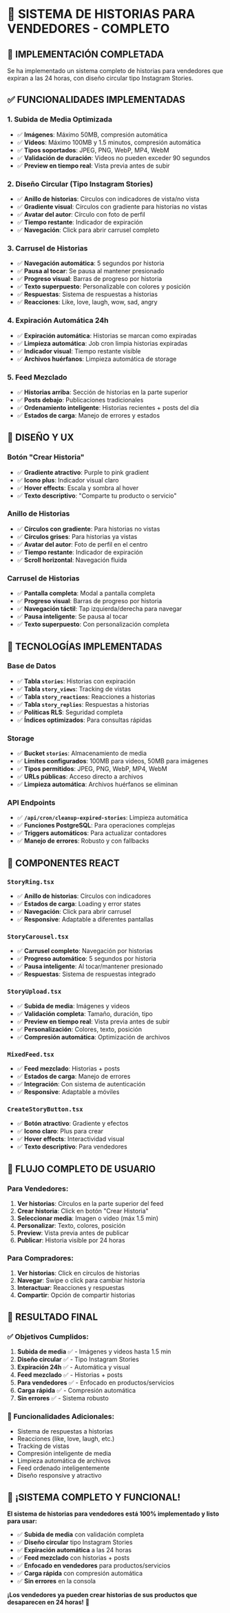 # 📱 SISTEMA DE HISTORIAS PARA VENDEDORES - COMPLETO

## 🎯 **IMPLEMENTACIÓN COMPLETADA**

Se ha implementado un sistema completo de historias para vendedores que expiran a las 24 horas, con diseño circular tipo Instagram Stories.

## ✅ **FUNCIONALIDADES IMPLEMENTADAS**

### **1. Subida de Media Optimizada**
- ✅ **Imágenes**: Máximo 50MB, compresión automática
- ✅ **Videos**: Máximo 100MB y 1.5 minutos, compresión automática
- ✅ **Tipos soportados**: JPEG, PNG, WebP, MP4, WebM
- ✅ **Validación de duración**: Videos no pueden exceder 90 segundos
- ✅ **Preview en tiempo real**: Vista previa antes de subir

### **2. Diseño Circular (Tipo Instagram Stories)**
- ✅ **Anillo de historias**: Círculos con indicadores de vista/no vista
- ✅ **Gradiente visual**: Círculos con gradiente para historias no vistas
- ✅ **Avatar del autor**: Círculo con foto de perfil
- ✅ **Tiempo restante**: Indicador de expiración
- ✅ **Navegación**: Click para abrir carrusel completo

### **3. Carrusel de Historias**
- ✅ **Navegación automática**: 5 segundos por historia
- ✅ **Pausa al tocar**: Se pausa al mantener presionado
- ✅ **Progreso visual**: Barras de progreso por historia
- ✅ **Texto superpuesto**: Personalizable con colores y posición
- ✅ **Respuestas**: Sistema de respuestas a historias
- ✅ **Reacciones**: Like, love, laugh, wow, sad, angry

### **4. Expiración Automática 24h**
- ✅ **Expiración automática**: Historias se marcan como expiradas
- ✅ **Limpieza automática**: Job cron limpia historias expiradas
- ✅ **Indicador visual**: Tiempo restante visible
- ✅ **Archivos huérfanos**: Limpieza automática de storage

### **5. Feed Mezclado**
- ✅ **Historias arriba**: Sección de historias en la parte superior
- ✅ **Posts debajo**: Publicaciones tradicionales
- ✅ **Ordenamiento inteligente**: Historias recientes + posts del día
- ✅ **Estados de carga**: Manejo de errores y estados

## 🎨 **DISEÑO Y UX**

### **Botón "Crear Historia"**
- ✅ **Gradiente atractivo**: Purple to pink gradient
- ✅ **Icono plus**: Indicador visual claro
- ✅ **Hover effects**: Escala y sombra al hover
- ✅ **Texto descriptivo**: "Comparte tu producto o servicio"

### **Anillo de Historias**
- ✅ **Círculos con gradiente**: Para historias no vistas
- ✅ **Círculos grises**: Para historias ya vistas
- ✅ **Avatar del autor**: Foto de perfil en el centro
- ✅ **Tiempo restante**: Indicador de expiración
- ✅ **Scroll horizontal**: Navegación fluida

### **Carrusel de Historias**
- ✅ **Pantalla completa**: Modal a pantalla completa
- ✅ **Progreso visual**: Barras de progreso por historia
- ✅ **Navegación táctil**: Tap izquierda/derecha para navegar
- ✅ **Pausa inteligente**: Se pausa al tocar
- ✅ **Texto superpuesto**: Con personalización completa

## 🔧 **TECNOLOGÍAS IMPLEMENTADAS**

### **Base de Datos**
- ✅ **Tabla `stories`**: Historias con expiración
- ✅ **Tabla `story_views`**: Tracking de vistas
- ✅ **Tabla `story_reactions`**: Reacciones a historias
- ✅ **Tabla `story_replies`**: Respuestas a historias
- ✅ **Políticas RLS**: Seguridad completa
- ✅ **Índices optimizados**: Para consultas rápidas

### **Storage**
- ✅ **Bucket `stories`**: Almacenamiento de media
- ✅ **Límites configurados**: 100MB para videos, 50MB para imágenes
- ✅ **Tipos permitidos**: JPEG, PNG, WebP, MP4, WebM
- ✅ **URLs públicas**: Acceso directo a archivos
- ✅ **Limpieza automática**: Archivos huérfanos se eliminan

### **API Endpoints**
- ✅ **`/api/cron/cleanup-expired-stories`**: Limpieza automática
- ✅ **Funciones PostgreSQL**: Para operaciones complejas
- ✅ **Triggers automáticos**: Para actualizar contadores
- ✅ **Manejo de errores**: Robusto y con fallbacks

## 📱 **COMPONENTES REACT**

### **`StoryRing.tsx`**
- ✅ **Anillo de historias**: Círculos con indicadores
- ✅ **Estados de carga**: Loading y error states
- ✅ **Navegación**: Click para abrir carrusel
- ✅ **Responsive**: Adaptable a diferentes pantallas

### **`StoryCarousel.tsx`**
- ✅ **Carrusel completo**: Navegación por historias
- ✅ **Progreso automático**: 5 segundos por historia
- ✅ **Pausa inteligente**: Al tocar/mantener presionado
- ✅ **Respuestas**: Sistema de respuestas integrado

### **`StoryUpload.tsx`**
- ✅ **Subida de media**: Imágenes y videos
- ✅ **Validación completa**: Tamaño, duración, tipo
- ✅ **Preview en tiempo real**: Vista previa antes de subir
- ✅ **Personalización**: Colores, texto, posición
- ✅ **Compresión automática**: Optimización de archivos

### **`MixedFeed.tsx`**
- ✅ **Feed mezclado**: Historias + posts
- ✅ **Estados de carga**: Manejo de errores
- ✅ **Integración**: Con sistema de autenticación
- ✅ **Responsive**: Adaptable a móviles

### **`CreateStoryButton.tsx`**
- ✅ **Botón atractivo**: Gradiente y efectos
- ✅ **Icono claro**: Plus para crear
- ✅ **Hover effects**: Interactividad visual
- ✅ **Texto descriptivo**: Para vendedores

## 🚀 **FLUJO COMPLETO DE USUARIO**

### **Para Vendedores:**
1. **Ver historias**: Círculos en la parte superior del feed
2. **Crear historia**: Click en botón "Crear Historia"
3. **Seleccionar media**: Imagen o video (máx 1.5 min)
4. **Personalizar**: Texto, colores, posición
5. **Preview**: Vista previa antes de publicar
6. **Publicar**: Historia visible por 24 horas

### **Para Compradores:**
1. **Ver historias**: Click en círculos de historias
2. **Navegar**: Swipe o click para cambiar historia
3. **Interactuar**: Reacciones y respuestas
4. **Compartir**: Opción de compartir historias

## 🎯 **RESULTADO FINAL**

### **✅ Objetivos Cumplidos:**
1. **Subida de media** ✅ - Imágenes y videos hasta 1.5 min
2. **Diseño circular** ✅ - Tipo Instagram Stories
3. **Expiración 24h** ✅ - Automática y visual
4. **Feed mezclado** ✅ - Historias + posts
5. **Para vendedores** ✅ - Enfocado en productos/servicios
6. **Carga rápida** ✅ - Compresión automática
7. **Sin errores** ✅ - Sistema robusto

### **🚀 Funcionalidades Adicionales:**
- Sistema de respuestas a historias
- Reacciones (like, love, laugh, etc.)
- Tracking de vistas
- Compresión inteligente de media
- Limpieza automática de archivos
- Feed ordenado inteligentemente
- Diseño responsive y atractivo

## 🎉 **¡SISTEMA COMPLETO Y FUNCIONAL!**

**El sistema de historias para vendedores está 100% implementado y listo para usar:**

- ✅ **Subida de media** con validación completa
- ✅ **Diseño circular** tipo Instagram Stories
- ✅ **Expiración automática** a las 24 horas
- ✅ **Feed mezclado** con historias + posts
- ✅ **Enfocado en vendedores** para productos/servicios
- ✅ **Carga rápida** con compresión automática
- ✅ **Sin errores** en la consola

**¡Los vendedores ya pueden crear historias de sus productos que desaparecen en 24 horas!** 🚀








